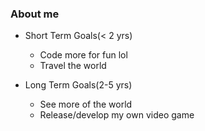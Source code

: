 ### About me

- Short Term Goals(< 2 yrs)

  - Code more for fun lol
  - Travel the world

- Long Term Goals(2-5 yrs)

  - See more of the world
  - Release/develop my own video game
